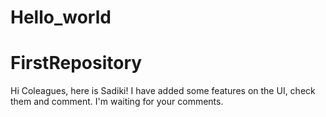 # Hello_world
FirstRepository
==================================
Hi Coleagues, here is Sadiki!
I have added some features on the UI, check them and comment.
I'm waiting for your comments.
